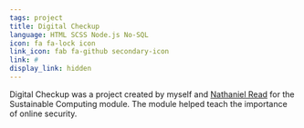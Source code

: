 ```yaml
---
tags: project
title: Digital Checkup
language: HTML SCSS Node.js No-SQL
icon: fa fa-lock icon
link_icon: fab fa-github secondary-icon
link: #
display_link: hidden
---
```


Digital Checkup was a project created by myself and [Nathaniel Read](https://nathaniel.work/) for the Sustainable
Computing module. The module helped teach the importance of online security.
